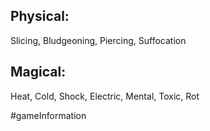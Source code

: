 ## Physical:

Slicing, Bludgeoning, Piercing, Suffocation

## Magical:

Heat, Cold, Shock, Electric, Mental, Toxic, Rot

#gameInformation